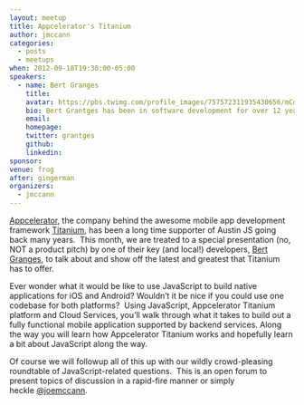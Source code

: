```yaml
---
layout: meetup
title: Appcelerator's Titanium
author: jmccann
categories:
  - posts
  - meetups
when: 2012-09-18T19:30:00-05:00
speakers:
  - name: Bert Granges
    title:
    avatar: https://pbs.twimg.com/profile_images/757572311935430656/mCdzLbMs_400x400.jpg
    bio: Bert Grantges has been in software development for over 12 years working from client side driver development (eww!) to enterprise web apps, as well as mobile applications releasing successful games for iOS. Professionally– he has worked primarily in Telecom and Support Automation space, but has recently left the dark side to jump both feet into a more socially conscious Mobile platform space and is loving it. He has over 5 years of mobile development experience, both in pure native as well as Appcelerator Titanium. Un-Professionally – he continues to develop mobile applications, climb mountains, and crusade on behalf of bat conservation.
    email:
    homepage:
    twitter: grantges
    github:
    linkedin:
sponsor:
venue: frog
after: gingerman
organizers:
  - jmccann
---
```


[Appcelerator][1], the company behind the awesome mobile app development framework [Titanium][2], has been a long time supporter of Austin JS going back many years.  This month, we are treated to a special presentation (no, NOT a product pitch) by one of their key (and local!) developers, [Bert Granges][3], to talk about and show off the latest and greatest that Titanium has to offer.

Ever wonder what it would be like to use JavaScript to build native applications for iOS and Android? Wouldn&#8217;t it be nice if you could use one codebase for both platforms?  Using JavaScript, Appcelerator Titanium platform and Cloud Services, you&#8217;ll walk through what it takes to build out a fully functional mobile application supported by backend services. Along the way you will learn how Appcelerator Titanium works and hopefully learn a bit about JavaScript along the way.

Of course we will followup all of this up with our wildly crowd-pleasing roundtable of JavaScript-related questions.  This is an open forum to present topics of discussion in a rapid-fire manner or simply heckle [@joemccann][4].

[1]: http://appcelerator.com
[2]: http://www.appcelerator.com/platform
[3]: http://twitter.com/grantges
[4]: http://twitter.com/joemccann
